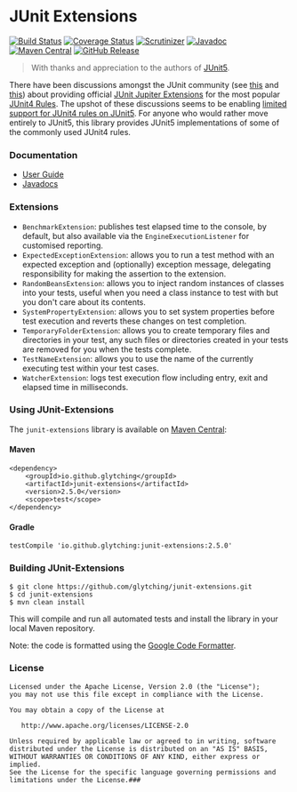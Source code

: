 JUnit Extensions
====

[![Build Status](https://circleci.com/gh/glytching/junit-extensions.svg?style=svg)](https://circleci.com/gh/glytching/junit-extensions) [![Coverage Status](https://coveralls.io/repos/github/glytching/junit-extensions/badge.svg?branch=master)](https://coveralls.io/github/glytching/junit-extensions?branch=master) [![Scrutinizer](https://img.shields.io/scrutinizer/g/glytching/junit-extensions.svg)](https://scrutinizer-ci.com/g/glytching/junit-extensions/) [![Javadoc](https://javadoc.io/badge2/io.github.glytching/junit-extensions/javadoc.svg)](https://javadoc.io/doc/io.github.glytching/junit-extensions) [![Maven Central](https://img.shields.io/maven-central/v/io.github.glytching/junit-extensions.svg)](https://repo1.maven.org/maven2/io/github/glytching/junit-extensions/2.5.0/) [![GitHub Release](https://img.shields.io/github/release/glytching/junit-extensions.svg)](https://github.com/glytching/junit-extensions/releases)

> With thanks and appreciation to the authors of [JUnit5](https://github.com/junit-team/junit5/graphs/contributors).

There have been discussions amongst the JUnit community (see [this](https://github.com/junit-team/junit5/issues/169) and [this](https://github.com/junit-team/junit5-samples/issues/4)) about providing official [JUnit Jupiter Extensions](http://junit.org/junit5/docs/current/user-guide/#extensions) for the most popular [JUnit4 Rules](https://github.com/junit-team/junit4/wiki/Rules). The upshot of these discussions seems to be enabling [limited support for JUnit4 rules on JUnit5](http://junit.org/junit5/docs/snapshot/user-guide/#migrating-from-junit4-rule-support). For anyone who would rather move entirely to JUnit5, this library provides JUnit5 implementations of some of the commonly used JUnit4 rules.

### Documentation

- [User Guide](https://glytching.github.io/junit-extensions/) 
- [Javadocs](http://www.javadoc.io/doc/io.github.glytching/junit-extensions)

### Extensions

- `BenchmarkExtension`: publishes test elapsed time to the console, by default, but also available via the `EngineExecutionListener` for customised reporting.
- `ExpectedExceptionExtension`: allows you to run a test method with an expected exception and (optionally) exception message, delegating responsibility for making the assertion to the extension.
- `RandomBeansExtension`: allows you to inject random instances of classes into your tests, useful when you need a class instance to test with but you don't care about its contents.
- `SystemPropertyExtension`: allows you to set system properties before test execution and reverts these changes on test completion.
- `TemporaryFolderExtension`: allows you to create temporary files and directories in your test, any such files or directories created in your tests are removed for you when the tests complete.
- `TestNameExtension`: allows you to use the name of the currently executing test within your test cases.
- `WatcherExtension`: logs test execution flow including entry, exit and elapsed time in milliseconds.

### Using JUnit-Extensions

The `junit-extensions` library is available on [Maven Central](http://search.maven.org/#artifactdetails%7Cio.github.glytching%7Cjunit-extensions%7C2.5.0%7Cjar):

#### Maven 

```
<dependency>
    <groupId>io.github.glytching</groupId>
    <artifactId>junit-extensions</artifactId>
    <version>2.5.0</version>
    <scope>test</scope>
</dependency>
```

#### Gradle

```
testCompile 'io.github.glytching:junit-extensions:2.5.0'
```

### Building JUnit-Extensions

```
$ git clone https://github.com/glytching/junit-extensions.git
$ cd junit-extensions
$ mvn clean install
```

This will compile and run all automated tests and install the library in your local Maven repository. 

Note: the code is formatted using the [Google Code Formatter](https://github.com/google/google-java-format).

### License

    Licensed under the Apache License, Version 2.0 (the "License");
    you may not use this file except in compliance with the License.
    
    You may obtain a copy of the License at

       http://www.apache.org/licenses/LICENSE-2.0

    Unless required by applicable law or agreed to in writing, software
    distributed under the License is distributed on an "AS IS" BASIS,
    WITHOUT WARRANTIES OR CONDITIONS OF ANY KIND, either express or implied.
    See the License for the specific language governing permissions and
    limitations under the License.###